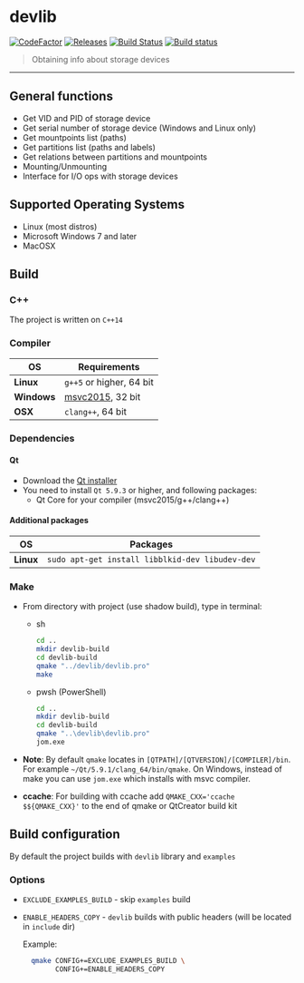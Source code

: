 # devlib 

[![CodeFactor](https://www.codefactor.io/repository/github/emlid/devlib/badge)](https://www.codefactor.io/repository/github/emlid/devlib)
[![Releases](https://img.shields.io/github/release/emlid/devlib.svg)](https://github.com/emlid/devlib/releases)
[![Build Status](https://travis-ci.org/emlid/devlib.svg?branch=master)](https://travis-ci.org/emlid/devlib)
[![Build status](https://ci.appveyor.com/api/projects/status/7a03a27884mxbon1/branch/master?svg=true)](https://ci.appveyor.com/project/EmlidBuilderBot/devlib/branch/master)

> Obtaining info about storage devices

***

## General functions

+ Get VID and PID of storage device
+ Get serial number of storage device (Windows and Linux only)
+ Get mountpoints list (paths)
+ Get partitions list (paths and labels)
+ Get relations between partitions and mountpoints
+ Mounting/Unmounting
+ Interface for I/O ops with storage devices

## Supported Operating Systems

+ Linux (most distros)
+ Microsoft Windows 7 and later
+ MacOSX

## Build

### C++

The project is written on ```C++14```

### Compiler

| OS | Requirements |
| ------ | ------ |
| **Linux** | `g++5` or higher, 64 bit |
| **Windows** | [msvc2015](http://www.visualstudio.com/downloads/download-visual-studio-vs#d-express-windows-desktop), 32 bit |
| **OSX** | `clang++`, 64 bit |

### Dependencies

#### Qt

+ Download the [Qt installer](http://www.qt.io/download-open-source)
+ You need to install `Qt 5.9.3` or higher, and following packages:
  + Qt Core for your compiler (msvc2015/g++/clang++)

#### Additional packages

| OS | Packages |
| ------ | ------ |
| **Linux** | `sudo apt-get install libblkid-dev libudev-dev` |

### Make

+ From directory with project (use shadow build), type in terminal:
  + sh
    ```bash
    cd ..
    mkdir devlib-build
    cd devlib-build
    qmake "../devlib/devlib.pro"
    make
    ```

  + pwsh (PowerShell)
    ```bash
    cd ..
    mkdir devlib-build
    cd devlib-build
    qmake "..\devlib\devlib.pro"
    jom.exe
    ```

+ **Note**: By default ``qmake`` locates in ``[QTPATH]/[QTVERSION]/[COMPILER]/bin``. For example ```~/Qt/5.9.1/clang_64/bin/qmake```. On Windows, instead of make you can use ```jom.exe``` which installs with msvc compiler.

+ **ccache**: For building with ccache add `QMAKE_CXX='ccache $${QMAKE_CXX}'` to the end of qmake or QtCreator build kit

## Build configuration

By default the project builds with ``devlib`` library and ``examples``

### Options

+ ``EXCLUDE_EXAMPLES_BUILD`` - skip ``examples`` build
+ ``ENABLE_HEADERS_COPY`` - ``devlib`` builds with public headers (will be located in ``include`` dir)

  Example:

  ```bash
    qmake CONFIG+=EXCLUDE_EXAMPLES_BUILD \
          CONFIG+=ENABLE_HEADERS_COPY
  ```
